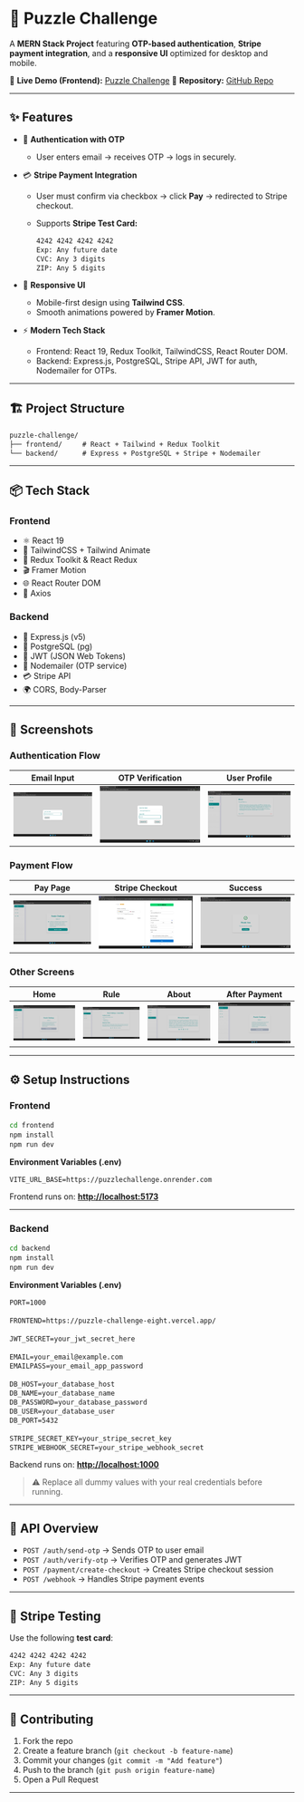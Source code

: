 # 🧩 Puzzle Challenge

A **MERN Stack Project** featuring **OTP-based authentication**, **Stripe payment integration**, and a **responsive UI** optimized for desktop and mobile.

🚀 **Live Demo (Frontend):** [Puzzle Challenge](https://puzzle-challenge-eight.vercel.app/)
📂 **Repository:** [GitHub Repo](https://github.com/DhirajKarangale/PuzzleChallenge)

---

## ✨ Features

* 🔐 **Authentication with OTP**

  * User enters email → receives OTP → logs in securely.

* 💳 **Stripe Payment Integration**

  * User must confirm via checkbox → click **Pay** → redirected to Stripe checkout.
  * Supports **Stripe Test Card:**

    ```
    4242 4242 4242 4242
    Exp: Any future date
    CVC: Any 3 digits
    ZIP: Any 5 digits
    ```

* 📱 **Responsive UI**

  * Mobile-first design using **Tailwind CSS**.
  * Smooth animations powered by **Framer Motion**.

* ⚡ **Modern Tech Stack**

  * Frontend: React 19, Redux Toolkit, TailwindCSS, React Router DOM.
  * Backend: Express.js, PostgreSQL, Stripe API, JWT for auth, Nodemailer for OTPs.

---

## 🏗️ Project Structure

```
puzzle-challenge/
├── frontend/     # React + Tailwind + Redux Toolkit
└── backend/      # Express + PostgreSQL + Stripe + Nodemailer
```

---

## 📦 Tech Stack

### Frontend

* ⚛️ React 19
* 🎨 TailwindCSS + Tailwind Animate
* 🔄 Redux Toolkit & React Redux
* 🎬 Framer Motion
* 🌐 React Router DOM
* 📡 Axios

### Backend

* 🚀 Express.js (v5)
* 🐘 PostgreSQL (pg)
* 🔑 JWT (JSON Web Tokens)
* 📧 Nodemailer (OTP service)
* 💳 Stripe API
* 🌍 CORS, Body-Parser

---

## 📸 Screenshots

### Authentication Flow

| Email Input                                             | OTP Verification                                    | User Profile                                 |
| ------------------------------------------------------- | --------------------------------------------------- | -------------------------------------------- |
| ![Auth Email](frontend/public/Screenshot/AuthEmail.png) | ![Auth OTP](frontend/public/Screenshot/AuthOTP.png) | ![User](frontend/public/Screenshot/User.png) |

### Payment Flow

| Pay Page                                   | Stripe Checkout                                         | Success                                                           |
| ------------------------------------------ | ------------------------------------------------------- | ----------------------------------------------------------------- |
| ![Pay](frontend/public/Screenshot/Pay.png) | ![Stripe](frontend/public/Screenshot/StripePayment.png) | ![Payment Success](frontend/public/Screenshot/PaymentSuccess.png) |

### Other Screens

| Home                                         | Rule                                         | About                                          | After Payment                                                 |
| -------------------------------------------- | -------------------------------------------- | ---------------------------------------------- | ------------------------------------------------------------- |
| ![Home](frontend/public/Screenshot/Home.png) | ![Rule](frontend/public/Screenshot/Rule.png) | ![About](frontend/public/Screenshot/About.png) | ![After Payment](frontend/public/Screenshot/AfterPayment.png) |

---

## ⚙️ Setup Instructions

### Frontend

```bash
cd frontend
npm install
npm run dev
```

**Environment Variables (.env)**

```env
VITE_URL_BASE=https://puzzlechallenge.onrender.com
```

Frontend runs on: **[http://localhost:5173](http://localhost:5173)**

---

### Backend

```bash
cd backend
npm install
npm run dev
```

**Environment Variables (.env)**

```env
PORT=1000

FRONTEND=https://puzzle-challenge-eight.vercel.app/

JWT_SECRET=your_jwt_secret_here

EMAIL=your_email@example.com
EMAILPASS=your_email_app_password

DB_HOST=your_database_host
DB_NAME=your_database_name
DB_PASSWORD=your_database_password
DB_USER=your_database_user
DB_PORT=5432

STRIPE_SECRET_KEY=your_stripe_secret_key
STRIPE_WEBHOOK_SECRET=your_stripe_webhook_secret
```

Backend runs on: **[http://localhost:1000](http://localhost:1000)**

> ⚠️ Replace all dummy values with your real credentials before running.

---

## 📂 API Overview

* `POST /auth/send-otp` → Sends OTP to user email
* `POST /auth/verify-otp` → Verifies OTP and generates JWT
* `POST /payment/create-checkout` → Creates Stripe checkout session
* `POST /webhook` → Handles Stripe payment events

---

## 🧪 Stripe Testing

Use the following **test card**:

```
4242 4242 4242 4242
Exp: Any future date
CVC: Any 3 digits
ZIP: Any 5 digits
```

---

## 🤝 Contributing

1. Fork the repo
2. Create a feature branch (`git checkout -b feature-name`)
3. Commit your changes (`git commit -m "Add feature"`)
4. Push to the branch (`git push origin feature-name`)
5. Open a Pull Request

---